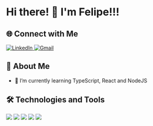 
# Hi there! 👋 I'm Felipe!!!


## 🌐 Connect with Me

<div>
    <a href="https://www.linkedin.com/in/falcomxtreme/">
        <img src="https://img.shields.io/badge/linkedin-0A66C2?style=for-the-badge&logo=linkedin&logoColor=white" alt="LinkedIn">
    </a>
    <a href="mailto:felipesmking@gmail.com">
        <img src="https://img.shields.io/badge/Gmail-333333?style=for-the-badge&logo=gmail&logoColor=red" alt="Gmail">
    </a>
</div>

## 🚀 About Me

- 🌱 I’m currently learning TypeScript, React and NodeJS

## 🛠 Technologies and Tools

<div>
  <img src="https://img.shields.io/badge/python-3670A0?style=for-the-badge&logo=python&logoColor=ffdd54">
  <img src="https://img.shields.io/badge/JavaScript-F7DF1E?style=for-the-badge&logo=javascript&logoColor=black">
  <img src="https://img.shields.io/badge/HTML5-E34F26?style=for-the-badge&logo=html5&logoColor=white">
  <img src="https://img.shields.io/badge/CSS3-1572B6?style=for-the-badge&logo=css3&logoColor=white">
  <img src="https://img.shields.io/badge/django-%23092E20.svg?style=for-the-badge&logo=django&logoColor=white">
</div>
